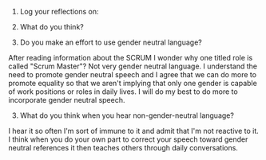 1. Log your reflections on:

  1. What do you think?
  

  2. Do you make an effort to use gender neutral language?

  After reading information about the SCRUM I wonder why one titled role is called "Scrum Master"?  Not very gender neutral language.  I understand the need to promote gender neutral speech and I agree that we can do more to promote equality so that we aren't implying that only one gender is capable of work positions or roles in daily lives.  I will do my best to do more to incorporate gender neutral speech.

  3. What do you think when you hear non-gender-neutral language?

  I hear it so often I'm sort of immune to it and admit that I'm not reactive to it.  I think when you do your own part to correct your speech toward gender neutral references it then teaches others through daily conversations.

